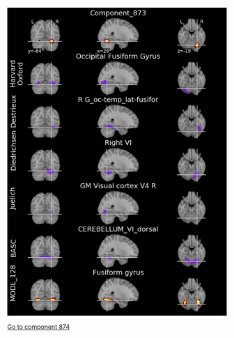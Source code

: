 


![873](preliminary/873.jpg "Component 873")

[Go to component 874](https://parietal-inria.github.io/MODL_atlas/1024/874 "Component 874")